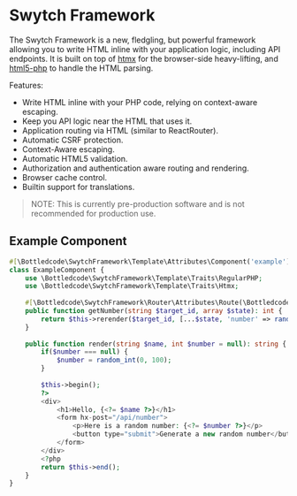 # Swytch Framework

The Swytch Framework is a new, fledgling, but powerful framework allowing you to write HTML inline with your application
logic, including API endpoints. It is built on top of [htmx](https://htmx.org/) for the browser-side heavy-lifting,
and [html5-php](https://github.com/Masterminds/html5-php) to handle the HTML parsing.

Features:

- Write HTML inline with your PHP code, relying on context-aware escaping.
- Keep you API logic near the HTML that uses it.
- Application routing via HTML (similar to ReactRouter).
- Automatic CSRF protection.
- Context-Aware escaping.
- Automatic HTML5 validation.
- Authorization and authentication aware routing and rendering.
- Browser cache control.
- Builtin support for translations.

> NOTE:
> This is currently pre-production software and is not recommended for production use.

## Example Component

```php
#[\Bottledcode\SwytchFramework\Template\Attributes\Component('example')]
class ExampleComponent {
    use \Bottledcode\SwytchFramework\Template\Traits\RegularPHP;
    use \Bottledcode\SwytchFramework\Template\Traits\Htmx;
    
    #[\Bottledcode\SwytchFramework\Router\Attributes\Route(\Bottledcode\SwytchFramework\Router\Method::POST, '/api/number')]
    public function getNumber(string $target_id, array $state): int {
        return $this->rerender($target_id, [...$state, 'number' => random_int(0, 100)]);
    }
    
    public function render(string $name, int $number = null): string {
        if($number === null) {
            $number = random_int(0, 100);
        }
    
        $this->begin();
        ?>
        <div>
            <h1>Hello, {<?= $name ?>}</h1>
            <form hx-post="/api/number">
                <p>Here is a random number: {<?= $number ?>}</p>
                <button type="submit">Generate a new random number</button>
            </form>
        </div>
        <?php
        return $this->end();
    }
}
```
